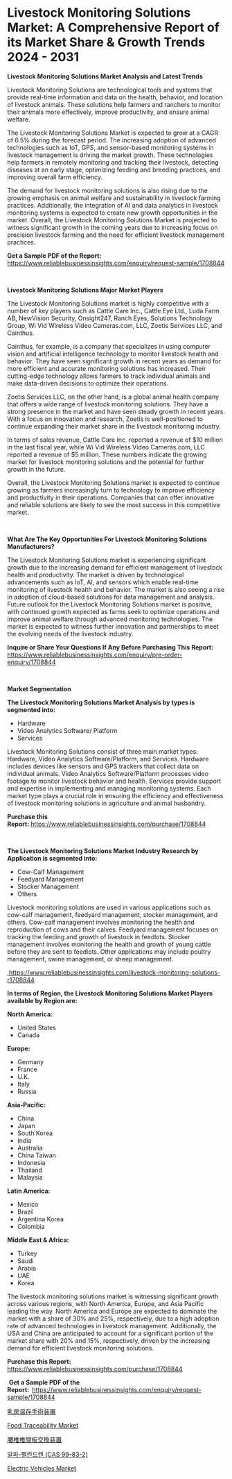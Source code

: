 <p><h1>Livestock Monitoring Solutions Market: A Comprehensive Report of its Market Share & Growth Trends 2024 - 2031</h1></p><p><strong>Livestock Monitoring Solutions Market Analysis and Latest Trends</strong></p>
<p><p>Livestock Monitoring Solutions are technological tools and systems that provide real-time information and data on the health, behavior, and location of livestock animals. These solutions help farmers and ranchers to monitor their animals more effectively, improve productivity, and ensure animal welfare.</p><p>The Livestock Monitoring Solutions Market is expected to grow at a CAGR of 6.5% during the forecast period. The increasing adoption of advanced technologies such as IoT, GPS, and sensor-based monitoring systems in livestock management is driving the market growth. These technologies help farmers in remotely monitoring and tracking their livestock, detecting diseases at an early stage, optimizing feeding and breeding practices, and improving overall farm efficiency.</p><p>The demand for livestock monitoring solutions is also rising due to the growing emphasis on animal welfare and sustainability in livestock farming practices. Additionally, the integration of AI and data analytics in livestock monitoring systems is expected to create new growth opportunities in the market. Overall, the Livestock Monitoring Solutions Market is projected to witness significant growth in the coming years due to increasing focus on precision livestock farming and the need for efficient livestock management practices.</p></p>
<p><strong>Get a Sample PDF of the Report:&nbsp;</strong> <a href="https://www.reliablebusinessinsights.com/enquiry/request-sample/1708844">https://www.reliablebusinessinsights.com/enquiry/request-sample/1708844</a></p>
<p>&nbsp;</p>
<p><strong>Livestock Monitoring Solutions Major Market Players</strong></p>
<p><p>The Livestock Monitoring Solutions market is highly competitive with a number of key players such as Cattle Care Inc., Cattle Eye Ltd., Luda.Farm AB, NewVision Security, Onsight247, Ranch Eyes, Solutions Technology Group, Wi Vid Wireless Video Cameras.com, LLC, Zoetis Services LLC, and Cainthus. </p><p>Cainthus, for example, is a company that specializes in using computer vision and artificial intelligence technology to monitor livestock health and behavior. They have seen significant growth in recent years as demand for more efficient and accurate monitoring solutions has increased. Their cutting-edge technology allows farmers to track individual animals and make data-driven decisions to optimize their operations.</p><p>Zoetis Services LLC, on the other hand, is a global animal health company that offers a wide range of livestock monitoring solutions. They have a strong presence in the market and have seen steady growth in recent years. With a focus on innovation and research, Zoetis is well-positioned to continue expanding their market share in the livestock monitoring industry.</p><p>In terms of sales revenue, Cattle Care Inc. reported a revenue of $10 million in the last fiscal year, while Wi Vid Wireless Video Cameras.com, LLC reported a revenue of $5 million. These numbers indicate the growing market for livestock monitoring solutions and the potential for further growth in the future.</p><p>Overall, the Livestock Monitoring Solutions market is expected to continue growing as farmers increasingly turn to technology to improve efficiency and productivity in their operations. Companies that can offer innovative and reliable solutions are likely to see the most success in this competitive market.</p></p>
<p>&nbsp;</p>
<p><strong>What Are The Key Opportunities For Livestock Monitoring Solutions Manufacturers?</strong></p>
<p><p>The Livestock Monitoring Solutions market is experiencing significant growth due to the increasing demand for efficient management of livestock health and productivity. The market is driven by technological advancements such as IoT, AI, and sensors which enable real-time monitoring of livestock health and behavior. The market is also seeing a rise in adoption of cloud-based solutions for data management and analysis. Future outlook for the Livestock Monitoring Solutions market is positive, with continued growth expected as farms seek to optimize operations and improve animal welfare through advanced monitoring technologies. The market is expected to witness further innovation and partnerships to meet the evolving needs of the livestock industry.</p></p>
<p><strong>Inquire or Share Your Questions If Any Before Purchasing This Report:</strong> <a href="https://www.reliablebusinessinsights.com/enquiry/pre-order-enquiry/1708844">https://www.reliablebusinessinsights.com/enquiry/pre-order-enquiry/1708844</a></p>
<p>&nbsp;</p>
<p><strong>Market Segmentation</strong></p>
<p><strong>The Livestock Monitoring Solutions Market Analysis by types is segmented into:</strong></p>
<p><ul><li>Hardware</li><li>Video Analytics Software/ Platform</li><li>Services</li></ul></p>
<p><p>Livestock Monitoring Solutions consist of three main market types: Hardware, Video Analytics Software/Platform, and Services. Hardware includes devices like sensors and GPS trackers that collect data on individual animals. Video Analytics Software/Platform processes video footage to monitor livestock behavior and health. Services provide support and expertise in implementing and managing monitoring systems. Each market type plays a crucial role in ensuring the efficiency and effectiveness of livestock monitoring solutions in agriculture and animal husbandry.</p></p>
<p><strong>Purchase this Report:&nbsp;</strong><a href="https://www.reliablebusinessinsights.com/purchase/1708844">https://www.reliablebusinessinsights.com/purchase/1708844</a></p>
<p>&nbsp;</p>
<p><strong>The Livestock Monitoring Solutions Market Industry Research by Application is segmented into:</strong></p>
<p><ul><li>Cow-Calf Management</li><li>Feedyard Management</li><li>Stocker Management</li><li>Others</li></ul></p>
<p><p>Livestock monitoring solutions are used in various applications such as cow-calf management, feedyard management, stocker management, and others. Cow-calf management involves monitoring the health and reproduction of cows and their calves. Feedyard management focuses on tracking the feeding and growth of livestock in feedlots. Stocker management involves monitoring the health and growth of young cattle before they are sent to feedlots. Other applications may include poultry management, swine management, or sheep management.</p></p>
<p><a href="https://www.reliablebusinessinsights.com/livestock-monitoring-solutions-r1708844">&nbsp;https://www.reliablebusinessinsights.com/livestock-monitoring-solutions-r1708844</a></p>
<p><strong>In terms of Region, the Livestock Monitoring Solutions Market Players available by Region are:</strong></p>
<p>
    <p> <strong> North America: </strong>
        <ul>
            <li>United States</li>
            <li>Canada</li>
        </ul>
        </p> 
    <p> <strong> Europe: </strong>
        <ul>
            <li>Germany</li>
            <li>France</li>
            <li>U.K.</li>
            <li>Italy</li>
            <li>Russia</li>
        </ul>
        </p> 
    <p> <strong> Asia-Pacific: </strong>
        <ul>
            <li>China</li>
            <li>Japan</li>
            <li>South Korea</li>
            <li>India</li>
            <li>Australia</li>
            <li>China Taiwan</li>
            <li>Indonesia</li>
            <li>Thailand</li>
            <li>Malaysia</li>
        </ul>
        </p> 
    <p> <strong> Latin America: </strong>
        <ul>
            <li>Mexico</li>
            <li>Brazil</li>
            <li>Argentina Korea</li>
            <li>Colombia</li>
        </ul>
        </p> 
    <p> <strong> Middle East & Africa: </strong>
        <ul>
            <li>Turkey</li>
            <li>Saudi</li>
            <li>Arabia</li>
            <li>UAE</li>
            <li>Korea</li>
        </ul>
    </p>
    </p>
<p><p>The livestock monitoring solutions market is witnessing significant growth across various regions, with North America, Europe, and Asia Pacific leading the way. North America and Europe are expected to dominate the market with a share of 30% and 25%, respectively, due to a high adoption rate of advanced technologies in livestock management. Additionally, the USA and China are anticipated to account for a significant portion of the market share with 20% and 15%, respectively, driven by the increasing demand for efficient livestock monitoring solutions.</p></p>
<p><strong>Purchase this Report: </strong><a href="https://www.reliablebusinessinsights.com/purchase/1708844">https://www.reliablebusinessinsights.com/purchase/1708844</a></p>
<p>&nbsp;<strong>Get a Sample PDF of the Report:&nbsp;&nbsp;</strong><a href="https://www.reliablebusinessinsights.com/enquiry/request-sample/1708844">https://www.reliablebusinessinsights.com/enquiry/request-sample/1708844</a></p>
<p><strong></strong></p>
<p><p><a href="https://github.com/SkylarReilly36/Market-Research-Report-List-1/blob/main/8477442125640.md">乳房温存手術装置</a></p><p><a href="https://issuu.com/reportprime-2/docs/food-traceability-market-size-2030.pptx">Food Traceability Market</a></p><p><a href="https://github.com/JaydaWisoky2014/Market-Research-Report-List-1/blob/main/9798648125639.md">腰椎椎間板交換装置</a></p><p><a href="https://github.com/Marcosoenrt565736/Market-Research-Report-List-1/blob/main/2098205109989.md">알파-펠란드렌 (CAS 99-83-2)</a></p><p><a href="https://github.com/EbonyHane1955/Market-Research-Report-List-1/blob/main/electric-vehicles-market.md">Electric Vehicles Market</a></p></p>